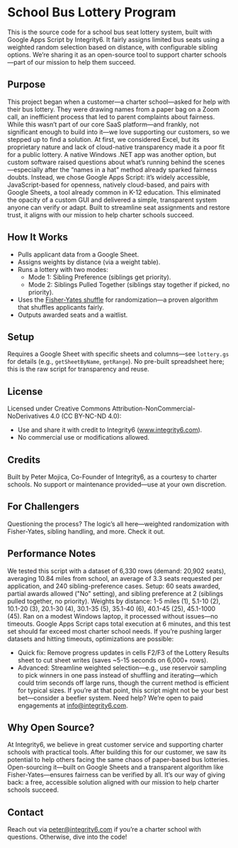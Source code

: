 # School Bus Lottery Program
This is the source code for a school bus seat lottery system, built with Google Apps Script by Integrity6. It fairly assigns limited bus seats using a weighted random selection based on distance, with configurable sibling options. We’re sharing it as an open-source tool to support charter schools—part of our mission to help them succeed.

## Purpose
This project began when a customer—a charter school—asked for help with their bus lottery. They were drawing names from a paper bag on a Zoom call, an inefficient process that led to parent complaints about fairness. While this wasn’t part of our core SaaS platform—and frankly, not significant enough to build into it—we love supporting our customers, so we stepped up to find a solution. At first, we considered Excel, but its proprietary nature and lack of cloud-native transparency made it a poor fit for a public lottery. A native Windows .NET app was another option, but custom software raised questions about what’s running behind the scenes—especially after the “names in a hat” method already sparked fairness doubts. Instead, we chose Google Apps Script: it’s widely accessible, JavaScript-based for openness, natively cloud-based, and pairs with Google Sheets, a tool already common in K-12 education. This eliminated the opacity of a custom GUI and delivered a simple, transparent system anyone can verify or adapt. Built to streamline seat assignments and restore trust, it aligns with our mission to help charter schools succeed.

## How It Works
- Pulls applicant data from a Google Sheet.
- Assigns weights by distance (via a weight table).
- Runs a lottery with two modes:
  - Mode 1: Sibling Preference (siblings get priority).
  - Mode 2: Siblings Pulled Together (siblings stay together if picked, no priority).
- Uses the [Fisher-Yates shuffle](https://en.wikipedia.org/wiki/Fisher%E2%80%93Yates_shuffle) for randomization—a proven algorithm that shuffles applicants fairly.
- Outputs awarded seats and a waitlist.

## Setup
Requires a Google Sheet with specific sheets and columns—see `lottery.gs` for details (e.g., `getSheetByName`, `getRange`). No pre-built spreadsheet here; this is the raw script for transparency and reuse.

## License
Licensed under Creative Commons Attribution-NonCommercial-NoDerivatives 4.0 (CC BY-NC-ND 4.0):
- Use and share it with credit to Integrity6 (www.integrity6.com).
- No commercial use or modifications allowed.

## Credits
Built by Peter Mojica, Co-Founder of Integrity6, as a courtesy to charter schools. No support or maintenance provided—use at your own discretion.

## For Challengers
Questioning the process? The logic’s all here—weighted randomization with Fisher-Yates, sibling handling, and more. Check it out.

## Performance Notes
We tested this script with a dataset of 6,330 rows (demand: 20,902 seats), averaging 10.84 miles from school, an average of 3.3 seats requested per application, and 240 sibling-preference cases. Setup: 60 seats awarded, partial awards allowed ("No" setting), and sibling preference at 2 (siblings pulled together, no priority). Weights by distance: 1-5 miles (1), 5.1-10 (2), 10.1-20 (3), 20.1-30 (4), 30.1-35 (5), 35.1-40 (6), 40.1-45 (25), 45.1-1000 (45). Ran on a modest Windows laptop, it processed without issues—no timeouts. Google Apps Script caps total execution at 6 minutes, and this test set should far exceed most charter school needs. If you’re pushing larger datasets and hitting timeouts, optimizations are possible:
- Quick fix: Remove progress updates in cells F2/F3 of the Lottery Results sheet to cut sheet writes (saves ~5-15 seconds on 6,000+ rows).
- Advanced: Streamline weighted selection—e.g., use reservoir sampling to pick winners in one pass instead of shuffling and iterating—which could trim seconds off large runs, though the current method is efficient for typical sizes.
If you’re at that point, this script might not be your best bet—consider a beefier system. Need help? We’re open to paid engagements at [info@integrity6.com](mailto:info@integrity6.com).

## Why Open Source?
At Integrity6, we believe in great customer service and supporting charter schools with practical tools. After building this for our customer, we saw its potential to help others facing the same chaos of paper-based bus lotteries. Open-sourcing it—built on Google Sheets and a transparent algorithm like Fisher-Yates—ensures fairness can be verified by all. It’s our way of giving back: a free, accessible solution aligned with our mission to help charter schools succeed.

## Contact
Reach out via [peter@integrity6.com](mailto:peter@integrity6.com) if you’re a charter school with questions. Otherwise, dive into the code!
